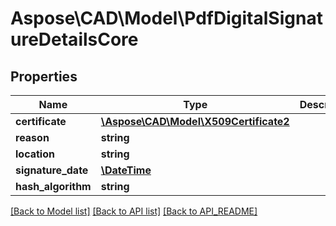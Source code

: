 # Aspose\CAD\Model\PdfDigitalSignatureDetailsCore

## Properties
Name | Type | Description | Notes
------------ | ------------- | ------------- | -------------
**certificate** | [**\Aspose\CAD\Model\X509Certificate2**](X509Certificate2.md) |  | [optional] 
**reason** | **string** |  | [optional] 
**location** | **string** |  | [optional] 
**signature_date** | [**\DateTime**](\DateTime.md) |  | 
**hash_algorithm** | **string** |  | 

[[Back to Model list]](API_README.md#documentation-for-models) [[Back to API list]](API_README.md#documentation-for-api-endpoints) [[Back to API_README]](API_README.md)

